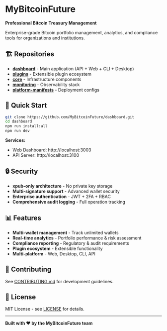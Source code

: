 # MyBitcoinFuture

**Professional Bitcoin Treasury Management**

Enterprise-grade Bitcoin portfolio management, analytics, and compliance tools for organizations and institutions.

## 🏗️ Repositories

- **[dashboard](https://github.com/MyBitcoinFuture/dashboard)** - Main application (API + Web + CLI + Desktop)
- **[plugins](https://github.com/MyBitcoinFuture/plugins)** - Extensible plugin ecosystem
- **[core](https://github.com/MyBitcoinFuture/core)** - Infrastructure components
- **[monitoring](https://github.com/MyBitcoinFuture/monitoring)** - Observability stack
- **[platform-manifests](https://github.com/MyBitcoinFuture/platform-manifests)** - Deployment configs

## 🚀 Quick Start

```bash
git clone https://github.com/MyBitcoinFuture/dashboard.git
cd dashboard
npm run install:all
npm run dev
```

**Services:**
- Web Dashboard: http://localhost:3003
- API Server: http://localhost:3100

## 🔒 Security

- **xpub-only architecture** - No private key storage
- **Multi-signature support** - Advanced wallet security
- **Enterprise authentication** - JWT + 2FA + RBAC
- **Comprehensive audit logging** - Full operation tracking

## 📊 Features

- **Multi-wallet management** - Track unlimited wallets
- **Real-time analytics** - Portfolio performance & risk assessment
- **Compliance reporting** - Regulatory & audit requirements
- **Plugin ecosystem** - Extensible functionality
- **Multi-platform** - Web, Desktop, CLI, API

## 🤝 Contributing

See [CONTRIBUTING.md](CONTRIBUTING.md) for development guidelines.

## 📄 License

MIT License - see [LICENSE](LICENSE) for details.

---

**Built with ❤️ by the MyBitcoinFuture team**
